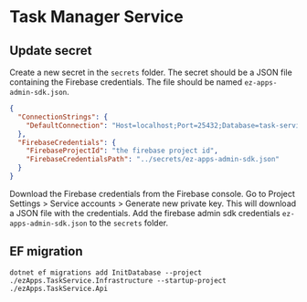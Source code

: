 # Task Manager Service

## Update secret

Create a new secret in the `secrets` folder. The secret should be a JSON file containing the Firebase credentials.
The file should be named `ez-apps-admin-sdk.json`.
```json
{
  "ConnectionStrings": {
    "DefaultConnection": "Host=localhost;Port=25432;Database=task-service;Username=admin;Password=password"
  },
  "FirebaseCredentials": {
    "FirebaseProjectId": "the firebase project id",
    "FirebaseCredentialsPath": "../secrets/ez-apps-admin-sdk.json"
  }
}
```

Download the Firebase credentials from the Firebase console. Go to Project Settings > Service accounts > Generate new private key. This will download a JSON file with the credentials.
Add the firebase admin sdk credentials `ez-apps-admin-sdk.json` to the `secrets` folder.

## EF migration
```
dotnet ef migrations add InitDatabase --project ./ezApps.TaskService.Infrastructure --startup-project ./ezApps.TaskService.Api
```